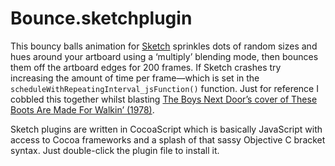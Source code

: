 Bounce.sketchplugin
===================

This bouncy balls animation for [Sketch](http://bohemiancoding.com/sketch/) sprinkles dots of random sizes and hues around your artboard using a ‘multiply’ blending mode, then bounces them off the artboard edges for 200 frames. If Sketch crashes try increasing the amount of time per frame—which is set in the `scheduleWithRepeatingInterval_jsFunction()` function. Just for reference I cobbled this together whilst blasting [The Boys Next Door’s cover of These Boots Are Made For Walkin’ (1978)](http://youtu.be/gHG_RCvtLzQ).

Sketch plugins are written in CocoaScript which is basically JavaScript with access to Cocoa frameworks and a splash of that sassy Objective C bracket syntax. Just double-click the plugin file to install it. 

